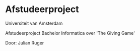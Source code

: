 # Afstudeerproject
Universiteit van Amsterdam

Afstudeerproject Bachelor Informatica over 'The Giving Game'

Door: Julian Ruger

